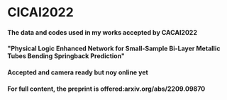 # CICAI2022

#### The data and codes used in my works accepted by CACAI2022
#### "Physical Logic Enhanced Network for Small-Sample Bi-Layer Metallic Tubes Bending Springback Prediction"
#### Accepted and camera ready but noy online yet
#### For full content, the preprint is offered:arxiv.org/abs/2209.09870

